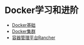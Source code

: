 # Docker学习和进阶

* [Docker基础](base/index.md)
* [Docker集群](Docker集群管理/index.md)
* [容器管理平台Rancher](Rancher/index.md)